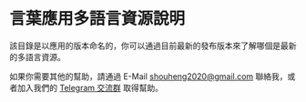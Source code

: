 # 言葉應用多語言資源說明

該目錄是以應用的版本命名的，你可以通過目前最新的發布版本來了解哪個是最新的多語言資源。

如果你需要其他的幫助，請通過 E-Mail [shouheng2020@gmail.com](mailto:shouheng2020@gmail.com) 聯絡我，或者加入我們的 [Telegram 交流群](https://t.me/joinchat/Sg_qURuSlZdU1Vi-106Z0w) 取得幫助。
